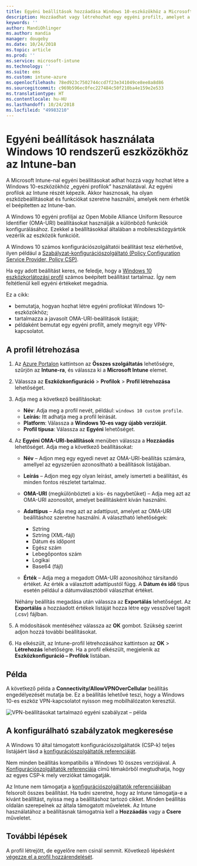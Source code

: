 ```yaml
---
title: Egyéni beállítások hozzáadása Windows 10-eszközökhöz a Microsoft Intune-ban – Azure | Microsoft Docs
description: Hozzáadhat vagy létrehozhat egy egyéni profilt, amelyet a Windows 10 rendszerű eszközök OMA-URI-beállításaihoz használhat a Microsoft Intune-ban. Egyéni beállítások hozzáadásához használjon egyéni profilt.
keywords: ''
author: MandiOhlinger
ms.author: mandia
manager: dougeby
ms.date: 10/24/2018
ms.topic: article
ms.prod: ''
ms.service: microsoft-intune
ms.technology: ''
ms.suite: ems
ms.custom: intune-azure
ms.openlocfilehash: 78ed923c7502744ccd7f23e341049ce8ee8a8d86
ms.sourcegitcommit: c969b596ec0fec227484c50f210ba4e159e2e533
ms.translationtype: HT
ms.contentlocale: hu-HU
ms.lasthandoff: 10/24/2018
ms.locfileid: "49983210"
---
```

# <a name="use-custom-settings-for-windows-10-devices-in-intune"></a>Egyéni beállítások használata Windows 10 rendszerű eszközökhöz az Intune-ban

A Microsoft Intune-nal egyéni beállításokat adhat hozzá vagy hozhat létre a Windows 10-eszközökhöz „egyéni profilok” használatával. Az egyéni profilok az Intune részét képezik. Akkor hasznosak, ha olyan eszközbeállításokat és funkciókat szeretne használni, amelyek nem érhetők el beépítetten az Intune-ban.

A Windows 10 egyéni profiljai az Open Mobile Alliance Uniform Resource Identifier (OMA-URI) beállításokat használják a különböző funkciók konfigurálásához. Ezekkel a beállításokkal általában a mobileszközgyártók vezérlik az eszközök funkcióit. 

A Windows 10 számos konfigurációszolgáltatói beállítást tesz elérhetővé, ilyen például a [Szabályzat-konfigurációszolgáltató (Policy Configuration Service Provider, Policy CSP)](https://technet.microsoft.com/itpro/windows/manage/how-it-pros-can-use-configuration-service-providers).

Ha egy adott beállítást keres, ne feledje, hogy a [Windows 10 eszközkorlátozási profil](device-restrictions-windows-10.md) számos beépített beállítást tartalmaz. Így nem feltétlenül kell egyéni értékeket megadnia.

Ez a cikk:

- bemutatja, hogyan hozhat létre egyéni profilokat Windows 10-eszközökhöz;
- tartalmazza a javasolt OMA-URI-beállítások listáját;
- példaként bemutat egy egyéni profilt, amely megnyit egy VPN-kapcsolatot.

## <a name="create-the-profile"></a>A profil létrehozása

1. Az [Azure Portalon](https://portal.azure.com) kattintson az **Összes szolgáltatás** lehetőségre, szűrjön az **Intune-ra**, és válassza ki a **Microsoft Intune** elemet.
2. Válassza az **Eszközkonfiguráció** > **Profilok** > **Profil létrehozása** lehetőséget.
3. Adja meg a következő beállításokat:

    - **Név**: Adja meg a profil nevét, például: `windows 10 custom profile`.
    - **Leírás:** Itt adhatja meg a profil leírását.
    - **Platform**: Válassza a **Windows 10-es vagy újabb verzióját**.
    - **Profil típusa**: Válassza az **Egyéni** lehetőséget.

4. Az **Egyéni OMA-URI-beállítások** menüben válassza a **Hozzáadás** lehetőséget. Adja meg a következő beállításokat:

    - **Név** – Adjon meg egy egyedi nevet az OMA-URI-beállítás számára, amellyel az egyszerűen azonosítható a beállítások listájában.
    - **Leírás** – Adjon meg egy olyan leírást, amely ismerteti a beállítást, és minden fontos részletet tartalmaz.
    - **OMA-URI** (megkülönbözteti a kis- és nagybetűket) – Adja meg azt az OMA-URI azonosítót, amelyet beállításként kíván használni.
    - **Adattípus** – Adja meg azt az adattípust, amelyet az OMA-URI beállításhoz szeretne használni. A választható lehetőségek:

        - Sztring
        - Sztring (XML-fájl)
        - Dátum és időpont
        - Egész szám
        - Lebegőpontos szám
        - Logikai
        - Base64 (fájl)

    - **Érték** – Adja meg a megadott OMA-URI azonosítóhoz társítandó értéket. Az érték a választott adattípustól függ. A **Dátum és idő** típus esetén például a dátumválasztóból választhat értéket.

    Néhány beállítás megadása után válassza az **Exportálás** lehetőséget. Az **Exportálás** a hozzáadott értékek listáját hozza létre egy vesszővel tagolt (.csv) fájlban.

5. A módosítások mentéséhez válassza az **OK** gombot. Szükség szerint adjon hozzá további beállításokat.
6. Ha elkészült, az Intune-profil létrehozásához kattintson az **OK** > **Létrehozás** lehetőségre. Ha a profil elkészült, megjelenik az **Eszközkonfiguráció – Profilok** listában.

## <a name="example"></a>Példa

A következő példa a **Connectivity/AllowVPNOverCellular** beállítás engedélyezését mutatja be. Ez a beállítás lehetővé teszi, hogy a Windows 10-es eszköz VPN-kapcsolatot nyisson meg mobilhálózaton keresztül.

![VPN-beállításokat tartalmazó egyéni szabályzat – példa](./media/custom-policy-example.png)

## <a name="find-the-policies-you-can-configure"></a>A konfigurálható szabályzatok megkeresése

A Windows 10 által támogatott konfigurációszolgáltatók (CSP-k) teljes listájáért lásd a [konfigurációszolgáltatók referenciáját](https://msdn.microsoft.com/windows/hardware/commercialize/customize/mdm/configuration-service-provider-reference).

Nem minden beállítás kompatibilis a Windows 10 összes verziójával. A [Konfigurációszolgáltatók referenciája](https://msdn.microsoft.com/windows/hardware/commercialize/customize/mdm/configuration-service-provider-reference) című témakörből megtudhatja, hogy az egyes CSP-k mely verziókat támogatják.

Az Intune nem támogatja a [konfigurációszolgáltatók referenciájában](https://msdn.microsoft.com/windows/hardware/commercialize/customize/mdm/configuration-service-provider-reference) felsorolt összes beállítást. Ha tudni szeretné, hogy az Intune támogatja-e a kívánt beállítást, nyissa meg a beállításhoz tartozó cikket. Minden beállítás oldalán szerepelnek az általa támogatott műveletek. Az Intune használatához a beállításnak támogatnia kell a **Hozzáadás** vagy a **Csere** műveletet.

## <a name="next-steps"></a>További lépések

A profil létrejött, de egyelőre nem csinál semmit. Következő lépésként [végezze el a profil hozzárendelését](device-profile-assign.md).
